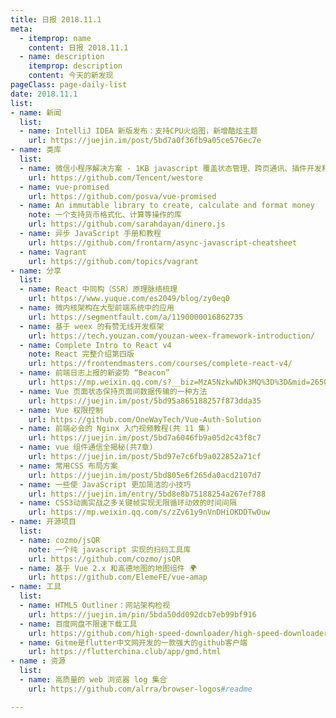 ```yaml
---
title: 日报 2018.11.1
meta:
  - itemprop: name
    content: 日报 2018.11.1
  - name: description
    itemprop: description
    content: 今天的新发现
pageClass: page-daily-list
date: 2018.11.1
list:
- name: 新闻
  list:
  - name: IntelliJ IDEA 新版发布：支持CPU火焰图，新增酷炫主题
    url: https://juejin.im/post/5bd7a0f36fb9a05ce576ec7e
- name: 类库
  list:
  - name: 微信小程序解决方案 - 1KB javascript 覆盖状态管理、跨页通讯、插件开发和云数据库开发
    url: https://github.com/Tencent/westore
  - name: vue-promised
    url: https://github.com/posva/vue-promised
  - name: An immutable library to create, calculate and format money
    note: 一个支持货币格式化、计算等操作的库
    url: https://github.com/sarahdayan/dinero.js
  - name: 异步 JavaScript 手册和教程 
    url: https://github.com/frontarm/async-javascript-cheatsheet
  - name: Vagrant
    url: https://github.com/topics/vagrant
- name: 分享
  list:
  - name: React 中同构（SSR）原理脉络梳理
    url: https://www.yuque.com/es2049/blog/zy0eq0
  - name: 微内核架构在大型前端系统中的应用 
    url: https://segmentfault.com/a/1190000016862735
  - name: 基于 weex 的有赞无线开发框架  
    url: https://tech.youzan.com/youzan-weex-framework-introduction/
  - name: Complete Intro to React v4        
    note: React 完整介绍第四版
    url: https://frontendmasters.com/courses/complete-react-v4/
  - name: 前端日志上报的新姿势 “Beacon”
    url: https://mp.weixin.qq.com/s?__biz=MzA5NzkwNDk3MQ%3D%3D&mid=2650588395&idx=1&sn=02cf0b2a28280b6668726f13d282145f
  - name: Vue 页面状态保持页面间数据传输的一种方法
    url: https://juejin.im/post/5bd95a865188257f873dda35
  - name: Vue 权限控制
    url: https://github.com/OneWayTech/Vue-Auth-Solution
  - name: 前端必会的 Nginx 入门视频教程(共 11 集)
    url: https://juejin.im/post/5bd7a6046fb9a05d2c43f8c7
  - name: vue 组件通信全揭秘(共7章)
    url: https://juejin.im/post/5bd97e7c6fb9a022852a71cf
  - name: 常用CSS 布局方案
    url: https://juejin.im/post/5bd805e6f265da0acd2107d7
  - name: 一些使 JavaScript 更加简洁的小技巧
    url: https://juejin.im/entry/5bd8e8b75188254a267ef788
  - name: CSS3动画实战之多关键帧实现无限循环动效的时间间隔
    url: https://mp.weixin.qq.com/s/zZv61y9nVnDHiOKDDTwOuw
- name: 开源项目
  list:
  - name: cozmo/jsQR
    note: 一个纯 javascript 实现的扫码工具库
    url: https://github.com/cozmo/jsQR
  - name: 基于 Vue 2.x 和高德地图的地图组件 🌍
    url: https://github.com/ElemeFE/vue-amap
- name: 工具
  list:
  - name: HTML5 Outliner：网站架构检视
    url: https://juejin.im/pin/5bda50dd092dcb7eb99bf916
  - name: 百度网盘不限速下载工具
    url: https://github.com/high-speed-downloader/high-speed-downloader
  - name: Gitme是flutter中文网开发的一款强大的github客户端
    url: https://flutterchina.club/app/gmd.html
- name : 资源
  list:
  - name: 高质量的 web 浏览器 log 集合
    url: https://github.com/alrra/browser-logos#readme

---
```

<daily-list v-bind="$page.frontmatter"/>
